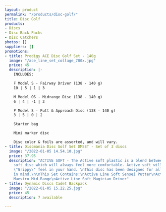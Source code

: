 ```yaml
---
layout: product
permalink: "/products/disc-golf/"
title: Disc Golf
products:
- Discs
- Disc Back Packs
- Disc Catchers
photos: []
suppliers: []
promotions:
- title: Prodigy ACE Disc Golf Set - 140g
  image: "/ace_line_set_collage_700x.jpg"
  price: 45
  description: |-
    INCLUDES:

    F Model S - Fairway Driver (138 - 140 g)
    10 | 5 | 1 | 3

    M Model OS - Midrange Disc (138 - 140 g)
    6 | 4 | -1 | 3

    P Model S - Putt & Approach Disc (138 - 140 g)
    3 | 5 | 0 | 2

    Starter bag

    Mini marker disc

    Disc color & foils are assorted, and will vary.
- title: Discmania Disc Golf Set DMSET - Set of 3 discs
  image: "/2022-01-05 14.54.10.jpg"
  price: 37.95
  description: "ACTIVE SOFT - The Active soft plastic is a blend between a firm and
    soft disc which will always feel more comfortable. Active soft will give a more
    \"Grippy\" feel in your hand. \nThis disc has been designed for all skill levels
    in mind.\n\nThis Set Contains:\nActive Line Soft Sensei Putter\nActive Line Soft
    Maestro Mid-Range\nActive Line Soft Magician Driver"
- title: Dynamic Discs Cadet Backpack
  image: "/2022-01-05 15.22.25.jpg"
  price: 45
  description: 7 available

---
```

